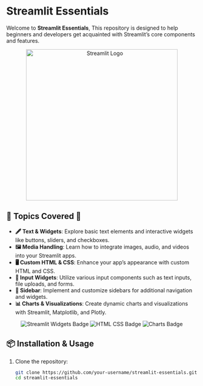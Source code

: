 #  **Streamlit Essentials** 

Welcome to **Streamlit Essentials**, This repository is designed to help beginners and developers get acquainted with Streamlit’s core components and features.

<p align="center">
  <img src="https://streamlit.io/images/brand/streamlit-logo-secondary-colormark-darktext.png" alt="Streamlit Logo" width="400px" />
</p>

## 🌟 **Topics Covered** 🌟

- **🖋️ Text & Widgets**: Explore basic text elements and interactive widgets like buttons, sliders, and checkboxes.
- **🖼️ Media Handling**: Learn how to integrate images, audio, and videos into your Streamlit apps.
- **🖥️ Custom HTML & CSS**: Enhance your app’s appearance with custom HTML and CSS.
- **📝 Input Widgets**: Utilize various input components such as text inputs, file uploads, and forms.
- **📑 Sidebar**: Implement and customize sidebars for additional navigation and widgets.
- **📊 Charts & Visualizations**: Create dynamic charts and visualizations with Streamlit, Matplotlib, and Plotly.

<p align="center">
  <img src="https://img.shields.io/badge/Streamlit-Widgets-blueviolet?style=for-the-badge" alt="Streamlit Widgets Badge"/>
  <img src="https://img.shields.io/badge/HTML-CSS-ff69b4?style=for-the-badge" alt="HTML CSS Badge"/>
  <img src="https://img.shields.io/badge/Charts-Visualization-blue?style=for-the-badge" alt="Charts Badge"/>
</p>

## 📦 **Installation & Usage**

1. Clone the repository:
   ```bash
   git clone https://github.com/your-username/streamlit-essentials.git
   cd streamlit-essentials
